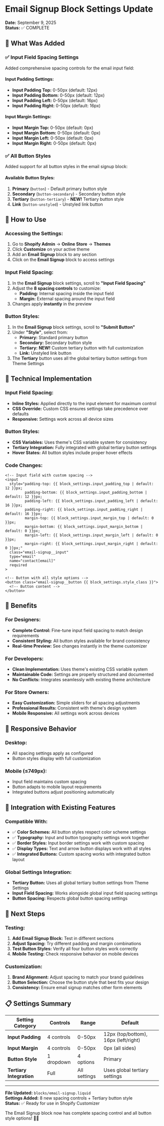 # Email Signup Block Settings Update
**Date:** September 9, 2025  
**Status:** ✅ COMPLETE

## 🎯 What Was Added

### ✅ Input Field Spacing Settings
Added comprehensive spacing controls for the email input field:

#### **Input Padding Settings:**
- **Input Padding Top:** 0-50px (default: 12px)
- **Input Padding Bottom:** 0-50px (default: 12px)
- **Input Padding Left:** 0-50px (default: 16px)
- **Input Padding Right:** 0-50px (default: 16px)

#### **Input Margin Settings:**
- **Input Margin Top:** 0-50px (default: 0px)
- **Input Margin Bottom:** 0-50px (default: 0px)
- **Input Margin Left:** 0-50px (default: 0px)
- **Input Margin Right:** 0-50px (default: 0px)

### ✅ All Button Styles
Added support for all button styles in the email signup block:

#### **Available Button Styles:**
1. **Primary** (`button`) - Default primary button style
2. **Secondary** (`button-secondary`) - Secondary button style
3. **Tertiary** (`button-tertiary`) - **NEW!** Tertiary button style
4. **Link** (`button-unstyled`) - Unstyled link button

## 🎨 How to Use

### **Accessing the Settings:**
1. Go to **Shopify Admin** → **Online Store** → **Themes**
2. Click **Customize** on your active theme
3. Add an **Email Signup** block to any section
4. Click on the **Email Signup** block to access settings

### **Input Field Spacing:**
1. In the **Email Signup** block settings, scroll to **"Input Field Spacing"**
2. Adjust the **8 spacing controls** to customize:
   - **Padding:** Internal spacing inside the input field
   - **Margin:** External spacing around the input field
3. Changes apply **instantly** in the preview

### **Button Styles:**
1. In the **Email Signup** block settings, scroll to **"Submit Button"**
2. Under **"Style"**, select from:
   - **Primary:** Standard primary button
   - **Secondary:** Secondary button style
   - **Tertiary:** **NEW!** Custom tertiary button with full customization
   - **Link:** Unstyled link button
3. The **Tertiary** button uses all the global tertiary button settings from Theme Settings

## 🔧 Technical Implementation

### **Input Field Spacing:**
- **Inline Styles:** Applied directly to the input element for maximum control
- **CSS Override:** Custom CSS ensures settings take precedence over defaults
- **Responsive:** Settings work across all device sizes

### **Button Styles:**
- **CSS Variables:** Uses theme's CSS variable system for consistency
- **Tertiary Integration:** Fully integrated with global tertiary button settings
- **Hover States:** All button styles include proper hover effects

### **Code Changes:**
```liquid
<!-- Input field with custom spacing -->
<input
  style="padding-top: {{ block_settings.input_padding_top | default: 12 }}px; 
         padding-bottom: {{ block_settings.input_padding_bottom | default: 12 }}px; 
         padding-left: {{ block_settings.input_padding_left | default: 16 }}px; 
         padding-right: {{ block_settings.input_padding_right | default: 16 }}px; 
         margin-top: {{ block_settings.input_margin_top | default: 0 }}px; 
         margin-bottom: {{ block_settings.input_margin_bottom | default: 0 }}px; 
         margin-left: {{ block_settings.input_margin_left | default: 0 }}px; 
         margin-right: {{ block_settings.input_margin_right | default: 0 }}px;"
  class="email-signup__input"
  type="email"
  name="contact[email]"
  required
>

<!-- Button with all style options -->
<button class="email-signup__button {{ block_settings.style_class }}">
  <!-- Button content -->
</button>
```

## 🎯 Benefits

### **For Designers:**
- **Complete Control:** Fine-tune input field spacing to match design requirements
- **Consistent Styling:** All button styles available for brand consistency
- **Real-time Preview:** See changes instantly in the theme customizer

### **For Developers:**
- **Clean Implementation:** Uses theme's existing CSS variable system
- **Maintainable Code:** Settings are properly structured and documented
- **No Conflicts:** Integrates seamlessly with existing theme architecture

### **For Store Owners:**
- **Easy Customization:** Simple sliders for all spacing adjustments
- **Professional Results:** Consistent with theme's design system
- **Mobile Responsive:** All settings work across devices

## 📱 Responsive Behavior

### **Desktop:**
- All spacing settings apply as configured
- Button styles display with full customization

### **Mobile (≤749px):**
- Input field maintains custom spacing
- Button adapts to mobile layout requirements
- Integrated buttons adjust positioning automatically

## 🔄 Integration with Existing Features

### **Compatible With:**
- ✅ **Color Schemes:** All button styles respect color scheme settings
- ✅ **Typography:** Input and button typography settings work together
- ✅ **Border Styles:** Input border settings work with custom spacing
- ✅ **Display Types:** Text and arrow button displays work with all styles
- ✅ **Integrated Buttons:** Custom spacing works with integrated button layout

### **Global Settings Integration:**
- **Tertiary Button:** Uses all global tertiary button settings from Theme Settings
- **Input Field Spacing:** Works alongside global input field spacing settings
- **Button Spacing:** Respects global button spacing settings

## 🚀 Next Steps

### **Testing:**
1. **Add Email Signup Block:** Test in different sections
2. **Adjust Spacing:** Try different padding and margin combinations
3. **Test Button Styles:** Verify all four button styles work correctly
4. **Mobile Testing:** Check responsive behavior on mobile devices

### **Customization:**
1. **Brand Alignment:** Adjust spacing to match your brand guidelines
2. **Button Selection:** Choose the button style that best fits your design
3. **Consistency:** Ensure email signup matches other form elements

## 📋 Settings Summary

| Setting Category | Controls | Range | Default |
|------------------|----------|-------|---------|
| **Input Padding** | 4 controls | 0-50px | 12px (top/bottom), 16px (left/right) |
| **Input Margin** | 4 controls | 0-50px | 0px (all sides) |
| **Button Style** | 1 dropdown | 4 options | Primary |
| **Tertiary Integration** | Full | All settings | Uses global tertiary settings |

---

**File Updated:** `blocks/email-signup.liquid`  
**Settings Added:** 8 new spacing controls + Tertiary button style  
**Status:** ✅ Ready for use in Shopify Customizer

The Email Signup block now has complete spacing control and all button style options! 🎯✨
